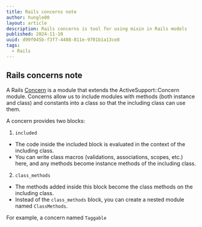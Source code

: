 ```yaml
---
title: Rails concerns note
author: hungle00
layout: article
description: Rails concerns is tool for using mixin in Rails models
published: 2024-11-10
uuid: d99f045b-f3f7-4408-811e-9701b1a13ce8
tags:
  - Rails
---
```


## Rails concerns note

A Rails [Concern](https://api.rubyonrails.org/classes/ActiveSupport/Concern.html) is a module that extends the ActiveSupport::Concern module. Concerns allow us to include modules with methods (both instance and class) and constants into a class so that the including class can use them.

A concern provides two blocks:  

1. `included`   
  - The code inside the included block is evaluated in the context of the including class. 
  - You can write class macros (validations, associations, scopes, etc.) here, and any methods become instance methods of the including class.

2. `class_methods`  
  - The methods added inside this block become the class methods on the including class.
  - Instead of the `class_methods` block, you can create a nested module named `ClassMethods`.

For example, a concern named `Taggable`


